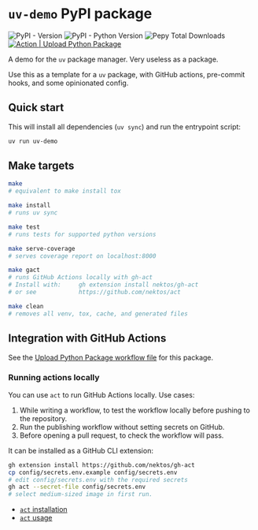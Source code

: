 # `uv-demo` PyPI package

![PyPI - Version](https://img.shields.io/pypi/v/uv-demo)
![PyPI - Python Version](https://img.shields.io/pypi/pyversions/uv-demo)
![Pepy Total Downloads](https://img.shields.io/pepy/dt/uv-demo)
[![Action | Upload Python Package](https://github.com/lucaspar/uv-demo/actions/workflows/python-publish.yaml/badge.svg)](https://github.com/lucaspar/uv-demo/actions/workflows/python-publish.yaml)

A demo for the `uv` package manager. Very useless as a package.

Use this as a template for a `uv` package, with GitHub actions, pre-commit hooks, and some opinionated config.

## Quick start

This will install all dependencies (`uv sync`) and run the entrypoint script:

```bash
uv run uv-demo
```

## Make targets

```bash
make
# equivalent to make install tox

make install
# runs uv sync

make test
# runs tests for supported python versions

make serve-coverage
# serves coverage report on localhost:8000

make gact
# runs GitHub Actions locally with gh-act
# Install with:     gh extension install nektos/gh-act
# or see            https://github.com/nektos/act

make clean
# removes all venv, tox, cache, and generated files
```

## Integration with GitHub Actions

See the [Upload Python Package workflow file](.github/workflows/python-publish.yaml) for this package.

### Running actions locally

You can use `act` to run GitHub Actions locally. Use cases:

1. While writing a workflow, to test the workflow locally before pushing to the repository.
2. Run the publishing workflow without setting secrets on GitHub.
3. Before opening a pull request, to check the workflow will pass.

It can be installed as a GitHub CLI extension:

```bash
gh extension install https://github.com/nektos/gh-act
cp config/secrets.env.example config/secrets.env
# edit config/secrets.env with the required secrets
gh act --secret-file config/secrets.env
# select medium-sized image in first run.
```

+ [`act` installation](https://nektosact.com/installation/index.html)
+ [`act` usage](https://nektosact.com/usage/index.html)
